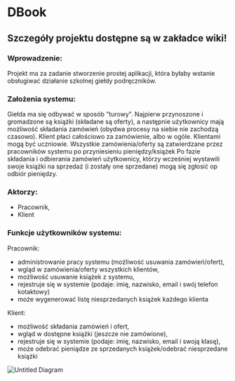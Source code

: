 # DBook

## Szczegóły projektu dostępne są w zakładce wiki!

### Wprowadzenie:
Projekt ma za zadanie stworzenie prostej aplikacji, która byłaby wstanie obsługiwać działanie szkolnej giełdy podręczników. 

### Założenia systemu:

Giełda ma się odbywać w sposób "turowy". Najpierw przynoszone i gromadzone są książki (składane są oferty), a następnie użytkownicy mają możliwość składania zamówień (obydwa procesy na siebie nie zachodzą czasowo).
Klient płaci całościowo za zamówienie, albo w ogóle.
Klientami mogą być uczniowie.
Wszystkie zamówienia/oferty są zatwierdzane przez pracowników systemu po przyniesieniu pieniędzy/książek
Po fazie składania i odbierania zamówień użytkownicy, którzy wcześniej wystawili swoje książki na sprzedaż (i zostały one sprzedane) mogą się zgłosić op odbiór pieniędzy.

### Aktorzy:
- Pracownik,
- Klient

### Funkcje użytkowników systemu:
Pracownik:
- administrowanie pracy systemu (możliwość usuwania zamówień/ofert),
- wgląd w zamówienia/oferty wszystkich klientów,
- możliwość usuwanie książek z systemu,
- rejestruje się w systemie (podaje: imię, nazwisko, email i swój telefon kotaktowy)
- może wygenerować listę niesprzedanych książek każdego klienta

Klient:
- możliwość składania zamówień i ofert,
- wgląd w dostępne książki (jeszcze nie zamówione),
- rejestruje się w systemie (podaje: imię, nazwisko, email i swoją klasę),
- może odebrać pieniądze ze sprzedanych książek/odebrać niesprzedane książki

![Untitled Diagram](https://user-images.githubusercontent.com/58508596/80869083-8f974b80-8c9e-11ea-8f2f-71b61556f968.png)

